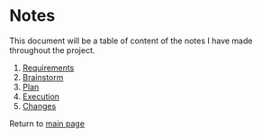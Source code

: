 # Notes

This document will be a table of content of the notes I have made throughout the project.

1. [Requirements](requirements.md)
1. [Brainstorm](brainstorm.md)
1. [Plan](plan.md)
1. [Execution](execution.md)
1. [Changes](changes.md)

Return to [main page](../)